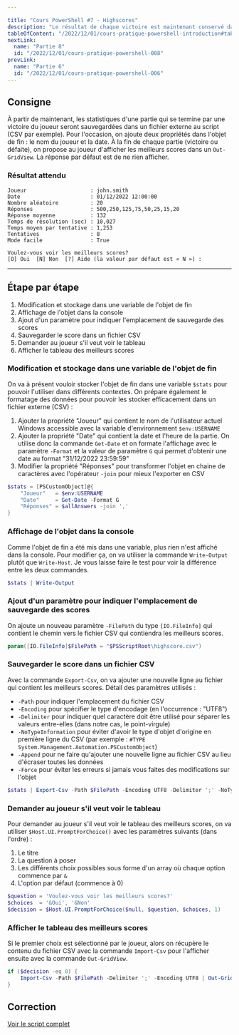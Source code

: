 ```yaml
---

title: "Cours PowerShell #7 - Highscores"
description: "Le résultat de chaque victoire est maintenant conservé dans un fichier externe pour stocker toutes les victoires du joueur"
tableOfContent: "/2022/12/01/cours-pratique-powershell-introduction#table-des-matières"
nextLink:
  name: "Partie 8"
  id: "/2022/12/01/cours-pratique-powershell-008"
prevLink:
  name: "Partie 6"
  id: "/2022/12/01/cours-pratique-powershell-006"
---
```


## Consigne

À partir de maintenant, les statistiques d'une partie qui se termine par une victoire du joueur seront sauvegardées dans un fichier externe au script (CSV par exemple). Pour l'occasion, on ajoute deux propriétés dans l'objet de fin : le nom du joueur et la date. À la fin de chaque partie (victoire ou défaite), on propose au joueur d'afficher les meilleurs scores dans un `Out-GridView`. La réponse par défaut est de ne rien afficher.

### Résultat attendu

```plaintext
Joueur                    : john.smith
Date                      : 01/12/2022 12:00:00
Nombre aléatoire          : 20
Réponses                  : 500,250,125,75,50,25,15,20
Réponse moyenne           : 132
Temps de résolution (sec) : 10,027
Temps moyen par tentative : 1,253
Tentatives                : 8
Mode facile               : True

Voulez-vous voir les meilleurs scores?
[O] Oui  [N] Non  [?] Aide (la valeur par défaut est « N ») :
```

---

## Étape par étape

1. Modification et stockage dans une variable de l'objet de fin
2. Affichage de l'objet dans la console
3. Ajout d'un paramètre pour indiquer l'emplacement de sauvegarde des scores
4. Sauvegarder le score dans un fichier CSV
5. Demander au joueur s'il veut voir le tableau
6. Afficher le tableau des meilleurs scores

### Modification et stockage dans une variable de l'objet de fin

On va à présent vouloir stocker l'objet de fin dans une variable `$stats` pour pouvoir l'utiliser dans différents contextes. On prépare également le formatage des données pour pouvoir les stocker efficacement dans un fichier externe (CSV) :

1. Ajouter la propriété "Joueur" qui contient le nom de l'utilisateur actuel Windows accessible avec la variable d'environnement `$env:USERNAME`
2. Ajouter la propriété "Date" qui contient la date et l'heure de la partie. On utilise donc la commande `Get-Date` et on formate l'affichage avec le paramètre `-Format` et la valeur de paramètre `G` qui permet d'obtenir une date au format "31/12/2022 23:59:59"
3. Modifier la propriété "Réponses" pour transformer l'objet en chaine de caractères avec l'opérateur `-join` pour mieux l'exporter en CSV

```powershell
$stats = [PSCustomObject]@{
    "Joueur"   = $env:USERNAME
    "Date"     = Get-Date -Format G
    "Réponses" = $allAnswers -join ','
}
```

### Affichage de l'objet dans la console

Comme l'objet de fin a été mis dans une variable, plus rien n'est affiché dans la console. Pour modifier ça, on va utiliser la commande `Write-Output` plutôt que `Write-Host`. Je vous laisse faire le test pour voir la différence entre les deux commandes.

```powershell
$stats | Write-Output
```

### Ajout d'un paramètre pour indiquer l'emplacement de sauvegarde des scores

On ajoute un nouveau paramètre `-FilePath` du type `[IO.FileInfo]` qui contient le chemin vers le fichier CSV qui contiendra les meilleurs scores.

```powershell
param([IO.FileInfo]$FilePath = "$PSScriptRoot\highscore.csv")
```

### Sauvegarder le score dans un fichier CSV

Avec la commande `Export-Csv`, on va ajouter une nouvelle ligne au fichier qui contient les meilleurs scores. Détail des paramètres utilisés :

- `-Path` pour indiquer l'emplacement du fichier CSV
- `-Encoding` pour spécifier le type d'encodage (en l'occurrence  : "UTF8")
- `-Delimiter` pour indiquer quel caractère doit être utilisé pour séparer les valeurs entre-elles (dans notre cas, le point-virgule)
- `-NoTypeInformation` pour éviter d'avoir le type d'objet d'origine en première ligne du CSV (par exemple : `#TYPE System.Management.Automation.PSCustomObject`)
- `-Append` pour ne faire qu'ajouter une nouvelle ligne au fichier CSV au lieu d'écraser toutes les données
- `-Force` pour éviter les erreurs si jamais vous faites des modifications sur l'objet

```powershell
$stats | Export-Csv -Path $FilePath -Encoding UTF8 -Delimiter ';' -NoTypeInformation -Append -Force
```

### Demander au joueur s'il veut voir le tableau

Pour demander au joueur s'il veut voir le tableau des meilleurs scores, on va utiliser `$Host.UI.PromptForChoice()` avec les paramètres suivants (dans l'ordre) :  

1. Le titre
2. La question à poser 
3. Les différents choix possibles sous forme d'un array où chaque option commence par `&`
4. L'option par défaut (commence à 0)

```powershell
$question = 'Voulez-vous voir les meilleurs scores?'
$choices  = '&Oui', '&Non'
$decision = $Host.UI.PromptForChoice($null, $question, $choices, 1)
```

### Afficher le tableau des meilleurs scores

Si le premier choix est sélectionné par le joueur, alors on récupère le contenu du fichier CSV avec la commande `Import-Csv` pour l'afficher ensuite avec la commande `Out-GridView`.

```powershell
if ($decision -eq 0) {
    Import-Csv -Path $FilePath -Delimiter ';' -Encoding UTF8 | Out-GridView -Title "Meilleurs scores"
}
```

## Correction

<a class="solution" href="https://github.com/leobouard/leobouard.github.io/blob/main/assets/scripts/cours-pratique-powershell-007.ps1" target="_blank">Voir le script complet</a>